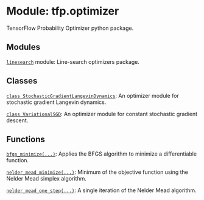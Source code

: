 <div itemscope itemtype="http://developers.google.com/ReferenceObject">
<meta itemprop="name" content="tfp.optimizer" />
<meta itemprop="path" content="Stable" />
</div>

# Module: tfp.optimizer

TensorFlow Probability Optimizer python package.

## Modules

[`linesearch`](../tfp/optimizer/linesearch.md) module: Line-search optimizers package.

## Classes

[`class StochasticGradientLangevinDynamics`](../tfp/optimizer/StochasticGradientLangevinDynamics.md): An optimizer module for stochastic gradient Langevin dynamics.

[`class VariationalSGD`](../tfp/optimizer/VariationalSGD.md): An optimizer module for constant stochastic gradient descent.

## Functions

[`bfgs_minimize(...)`](../tfp/optimizer/bfgs_minimize.md): Applies the BFGS algorithm to minimize a differentiable function.

[`nelder_mead_minimize(...)`](../tfp/optimizer/nelder_mead_minimize.md): Minimum of the objective function using the Nelder Mead simplex algorithm.

[`nelder_mead_one_step(...)`](../tfp/optimizer/nelder_mead_one_step.md): A single iteration of the Nelder Mead algorithm.


